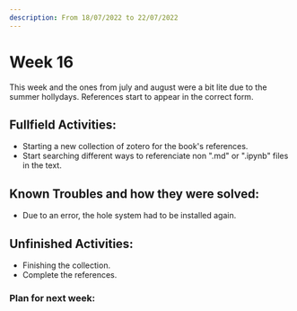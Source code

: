 ```yaml
---
description: From 18/07/2022 to 22/07/2022
---
```


# Week 16

This week and the ones from july and august were a bit lite due to the summer hollydays. References start to appear in the correct form.

## Fullfield Activities:

* Starting a new collection of zotero for the book's references.
* Start searching different ways to referenciate non ".md" or ".ipynb" files in the text.

## Known Troubles and how they were solved:

* Due to an error, the hole system had to be installed again.


## Unfinished Activities:

* Finishing the collection.
* Complete the references.

### Plan for next week:

<script src="https://utteranc.es/client.js"
        repo="PhantomAurelia/activitiesbook-jb"
        issue-term="pathname"
        theme="github-light"
        crossorigin="anonymous"
        async>
</script>